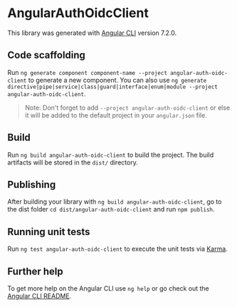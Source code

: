 # AngularAuthOidcClient

This library was generated with [Angular CLI](https://github.com/angular/angular-cli) version 7.2.0.

## Code scaffolding

Run `ng generate component component-name --project angular-auth-oidc-client` to generate a new component. You can also use `ng generate directive|pipe|service|class|guard|interface|enum|module --project angular-auth-oidc-client`.
> Note: Don't forget to add `--project angular-auth-oidc-client` or else it will be added to the default project in your `angular.json` file. 

## Build

Run `ng build angular-auth-oidc-client` to build the project. The build artifacts will be stored in the `dist/` directory.

## Publishing

After building your library with `ng build angular-auth-oidc-client`, go to the dist folder `cd dist/angular-auth-oidc-client` and run `npm publish`.

## Running unit tests

Run `ng test angular-auth-oidc-client` to execute the unit tests via [Karma](https://karma-runner.github.io).

## Further help

To get more help on the Angular CLI use `ng help` or go check out the [Angular CLI README](https://github.com/angular/angular-cli/blob/master/README.md).
